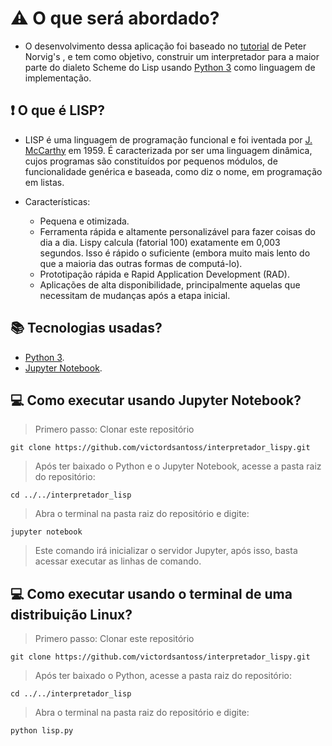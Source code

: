 # :warning: O que será abordado?
* O desenvolvimento dessa aplicação foi baseado no [tutorial](https://norvig.com/lispy.html) de Peter Norvig's , e tem como objetivo, construir um interpretador para a maior parte do dialeto Scheme do Lisp usando [Python 3](https://www.python.org/) como linguagem de implementação.

## :exclamation: O que é LISP? 
* LISP é uma linguagem de programação funcional e foi iventada por [J. McCarthy](https://en.wikipedia.org/wiki/John_McCarthy_(computer_scientist)) em 1959.
É caracterizada por ser uma linguagem dinâmica, cujos programas são constituídos por pequenos módulos, de funcionalidade genérica e baseada, como diz o nome, em programação em listas.

* Características: 
    * Pequena e otimizada. 
    * Ferramenta rápida e altamente personalizável para fazer coisas do dia a dia. Lispy calcula (fatorial 100) exatamente em 0,003 segundos. Isso é rápido o suficiente (embora muito mais lento do que a maioria das outras formas de computá-lo).
    * Prototipação rápida e Rapid Application Development (RAD).
    * Aplicações de alta disponibilidade, principalmente aquelas que necessitam de mudanças após a etapa inicial.


## :books: Tecnologias usadas?
   * [Python 3](https://www.python.org/).
   * [Jupyter Notebook](https://jupyter.org/).

## :computer: Como executar usando Jupyter Notebook?
> Primero passo: Clonar este repositório
     
    git clone https://github.com/victordsantoss/interpretador_lispy.git
> Após ter baixado o Python e o Jupyter Notebook, acesse a pasta raiz do repositório:

    cd ../../interpretador_lisp
> Abra o terminal na pasta raiz do repositório e digite: 
    
    jupyter notebook 
> Este comando irá inicializar o servidor Jupyter, após isso, basta acessar executar as linhas de comando. 

## :computer: Como executar usando o terminal de uma distribuição Linux?
> Primero passo: Clonar este repositório
     
    git clone https://github.com/victordsantoss/interpretador_lispy.git
> Após ter baixado o Python, acesse a pasta raiz do repositório:

    cd ../../interpretador_lisp
> Abra o terminal na pasta raiz do repositório e digite: 
    
    python lisp.py  
 

